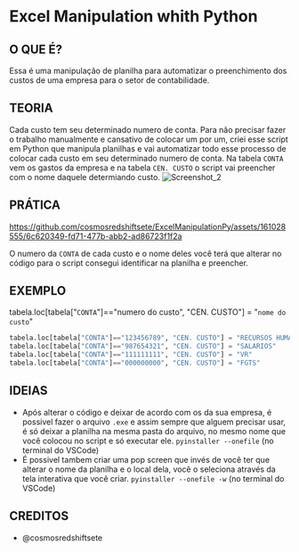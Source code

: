 # Excel Manipulation whith Python

## O QUE É?
Essa é uma manipulação de planilha para automatizar o preenchimento dos custos de uma empresa para o setor de contabilidade.

## TEORIA
Cada custo tem seu determinado numero de conta.
Para não precisar fazer o trabalho manualmente e cansativo de colocar um por um, criei esse script em Python que manipula planilhas e vai automatizar todo esse processo de colocar cada custo em seu determinado numero de conta.
Na tabela `CONTA` vem os gastos da empresa e na tabela `CEN. CUSTO` o script vai preencher com o nome daquele determiando custo.
![Screenshot_2](https://github.com/cosmosredshiftsete/ExcelManipulationPy/assets/161028555/fc358cfa-8fe2-4639-ab44-95f10b9f6c2a)

## PRÁTICA 

https://github.com/cosmosredshiftsete/ExcelManipulationPy/assets/161028555/6c620349-fd71-477b-abb2-ad86723f1f2a

O numero da `CONTA` de cada custo e o nome deles você terá que alterar no código para o script consegui identificar na planilha e preencher.

## EXEMPLO


tabela.loc[tabela["`CONTA`"]=="numero do custo", "CEN. CUSTO"] = "`nome do custo`"
```python
tabela.loc[tabela["CONTA"]=="123456789", "CEN. CUSTO"] = "RECURSOS HUMANOS"
tabela.loc[tabela["CONTA"]=="987654321", "CEN. CUSTO"] = "SALARIOS"
tabela.loc[tabela["CONTA"]=="111111111", "CEN. CUSTO"] = "VR"
tabela.loc[tabela["CONTA"]=="000000000", "CEN. CUSTO"] = "FGTS"
```
## IDEIAS
- Após alterar o código e deixar de acordo com os da sua empresa, é possivel fazer o arquivo `.exe` e assim sempre que alguem precisar usar, é só deixar a planilha na mesma pasta do arquivo, no mesmo nome que você colocou no script e só executar ele.
```pyinstaller --onefile``` (no terminal do VSCode)
- É possivel tambem criar uma pop screen que invés de você ter que alterar o nome da planilha e o local dela, você o seleciona através da tela interativa que você criar.
```pyinstaller --onefile -w``` (no terminal do VSCode)

## CREDITOS
- @cosmosredshiftsete
